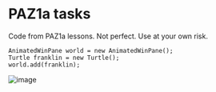 # PAZ1a tasks

Code from PAZ1a lessons. Not perfect. Use at your own risk.

```
AnimatedWinPane world = new AnimatedWinPane();
Turtle franklin = new Turtle();
world.add(franklin);
```

![image](https://user-images.githubusercontent.com/103329216/208917720-8d81f3b1-5db7-4908-bbf2-8f1928a94cba.png)
